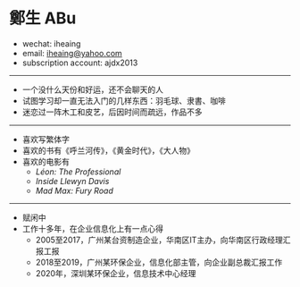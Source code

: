 # 鄭生 ABu

 - wechat: iheaing
 - email: iheaing@yahoo.com
 - subscription account: ajdx2013

 ***

 - 一个没什么天份和好运，还不会聊天的人
 - 试图学习却一直无法入门的几样东西：羽毛球、隶書、咖啡
 - 迷恋过一阵木工和皮艺，后因时间而疏远，作品不多

 ***
 - 喜欢写繁体字
 - 喜欢的书有《呼兰河传》，《黄金时代》，《大人物》
 - 喜欢的电影有
   - *Léon: The Professional*
   - *Inside Llewyn Davis*
   - *Mad Max: Fury Road*

 ***
 - 赋闲中
 - 工作十多年，在企业信息化上有一点心得
   - 2005至2017，广州某台资制造企业，华南区IT主办，向华南区行政经理汇报工报
   - 2018至2019，广州某环保企业，信息化部主管，向企业副总裁汇报工作
   - 2020年，深圳某环保企业，信息技术中心经理
